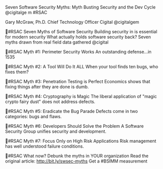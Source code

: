 Seven Software Security Myths:
Myth Busting Security and the Dev Cycle
@cigitalge m
#RSAC

Gary McGraw, Ph.D.
Chief Technology Officer Cigital @cigitalgem

#RSAC
Seven Myths of Software Security
Building security in is essential for modern security What actually holds software security back? Seven myths drawn from real field data gathered @cigital

#RSAC
Myth #1: Perimeter Security Works
An outstanding defense...in 1535

#RSAC
Myth #2: A Tool Will Do It ALL
When your tool finds ten bugs, who fixes them?

#RSAC
Myth #3: Penetration Testing is Perfect
Economics shows that fixing things after they are done is dumb.

#RSAC
Myth #4: Cryptography is Magic
The liberal application of "magic crypto fairy dust" does not address defects.

#RSAC
Myth #5: Eradicate the Bug Parade
Defects come in two categories: bugs and flaws.

#RSAC
Myth #6: Developers Should Solve the Problem
A Software Security Group unifies security and development.

#RSAC
Myth #7: Focus Only on High Risk Applications
Risk management has well understood failure conditions.

#RSAC
What now?
Debunk the myths in YOUR organization Read the original article: http://bit.ly/swsec-myths Get a #BSIMM measurement

